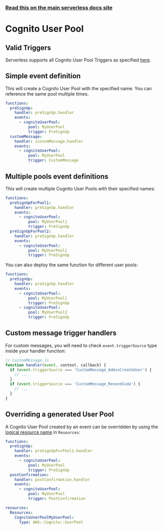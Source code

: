 <!--
title: Serverless Framework - AWS Lambda Events - Cognito User Pool
menuText: Cognito User Pool
menuOrder: 10
description:  Setting up AWS Cognito User Pool Triggers with AWS Lambda via the Serverless Framework
layout: Doc
-->

<!-- DOCS-SITE-LINK:START automatically generated  -->
### [Read this on the main serverless docs site](https://www.serverless.com/framework/docs/providers/aws/events/cognito-user-pool)
<!-- DOCS-SITE-LINK:END -->

# Cognito User Pool

## Valid Triggers

Serverless supports all Cognito User Pool Triggers as specified [here][aws-triggers-list].

## Simple event definition

This will create a Cognito User Pool with the specified name. You can reference the same pool multiple times.

```yml
functions:
  preSignUp:
    handler: preSignUp.handler
    events:
      - cognitoUserPool:
          pool: MyUserPool
          trigger: PreSignUp
  customMessage:
    handler: customMessage.handler
    events:
      - cognitoUserPool:
          pool: MyUserPool
          trigger: CustomMessage
```

## Multiple pools event definitions

This will create multiple Cognito User Pools with their specified names:

```yml
functions:
  preSignUpForPool1:
    handler: preSignUp.handler
    events:
      - cognitoUserPool:
          pool: MyUserPool1
          trigger: PreSignUp
  preSignUpForPool2:
    handler: preSignUp.handler
    events:
      - cognitoUserPool:
          pool: MyUserPool2
          trigger: PreSignUp
```

You can also deploy the same function for different user pools:

```yml
functions:
  preSignUp:
    handler: preSignUp.handler
    events:
      - cognitoUserPool:
          pool: MyUserPool1
          trigger: PreSignUp
      - cognitoUserPool:
          pool: MyUserPool2
          trigger: PreSignUp
```

## Custom message trigger handlers

For custom messages, you will need to check `event.triggerSource` type inside your handler function:

```js
// customMessage.js
function handler(event, context, callback) {
  if (event.triggerSource === 'CustomMessage_AdminCreateUser') {
    // ...
  }
  if (event.triggerSource === 'CustomMessage_ResendCode') {
    // ...
  }
}
```

## Overriding a generated User Pool

A Cognito User Pool created by an event can be overridden by using the [logical resource name][logical-resource-names] in `Resources`:

```yml
functions:
  preSignUp:
    handler: preSignUpForPool1.handler
    events:
      - cognitoUserPool:
          pool: MyUserPool
          trigger: PreSignUp
  postConfirmation:
    handler: postConfirmation.handler
    events:
      - cognitoUserPool:
          pool: MyUserPool
          trigger: PostConfirmation

resources:
  Resources:
    CognitoUserPoolMyUserPool:
      Type: AWS::Cognito::UserPool
```

[aws-triggers-list]: http://docs.aws.amazon.com/cognito/latest/developerguide/cognito-user-identity-pools-working-with-aws-lambda-triggers.html#cognito-user-pools-lambda-trigger-syntax-shared
[logical-resource-names]: ../../guide/resources#aws-cloudformation-resource-reference
